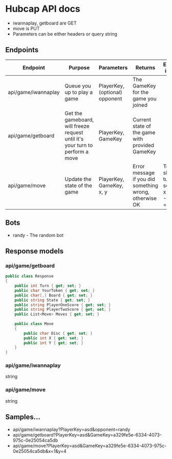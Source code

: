 # Hubcap API docs

  - iwannaplay, getboard are GET
  - move is PUT
  - Parameters can be either headers or query string
  
## Endpoints

|Endpoint|Purpose|Parameters|Returns|Extra info|
|--------|-------|----------|-------|----------|
|api/game/iwannaplay|Queue you up to play a game|PlayerKey, (optional) opponent|The GameKey for the game you joined||
|api/game/getboard|Get the gameboard, will freeze request until it's your turn to perform a move|PlayerKey, GameKey|Current state of the game with provided GameKey||
|api/game/move|Update the state of the game|PlayerKey, GameKey, x, y|Error message if you did something wrong, otherwise OK|To skip turn send x = -1, y = -1|

## Bots

  - randy - The random bot
  
## Response models

### api/game/getboard

```cs
public class Response
{
    public int Turn { get; set; }
    public char YourToken { get; set; }
    public char[,] Board { get; set; }
    public string State { get; set; }
    public string PlayerOneScore { get; set; }
    public string PlayerTwoScore { get; set; }
    public List<Move> Moves { get; set; }
    
    public class Move
    {
        public char Disc { get; set; }
        public int X { get; set; }
        public int Y { get; set; }
    }
}
```

### api/game/iwannaplay
string

### api/game/move
string

## Samples...

  - api/game/iwannaplay?PlayerKey=asd&opponent=randy
  - api/game/getboard?PlayerKey=asd&GameKey=a329fe5e-6334-4073-975c-0e25054ca5db
  - api/game/move?PlayerKey=asd&GameKey=a329fe5e-6334-4073-975c-0e25054ca5db&x=1&y=4